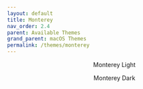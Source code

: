 ```yaml
---
layout: default
title: Monterey
nav_order: 2.4
parent: Available Themes
grand_parent: macOS Themes
permalink: /themes/monterey
---
```


<p align="center">Monterey Light</p>
<p align="center">Monterey Dark</p>